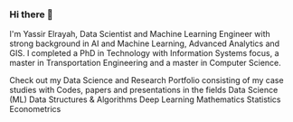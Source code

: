 ### Hi there 👋

I'm Yassir Elrayah,  Data Scientist and Machine Learning Engineer with strong background in AI and Machine Learning, Advanced Analytics and GIS. I completed a PhD in Technology with Information Systems focus, a master in Transportation Engineering and a master in Computer Science.

Check out my Data Science and Research Portfolio consisting of my case studies with Codes, papers and presentations in the fields
Data Science (ML) 
Data Structures & Algorithms 
Deep Learning 
Mathematics 
Statistics 
Econometrics



